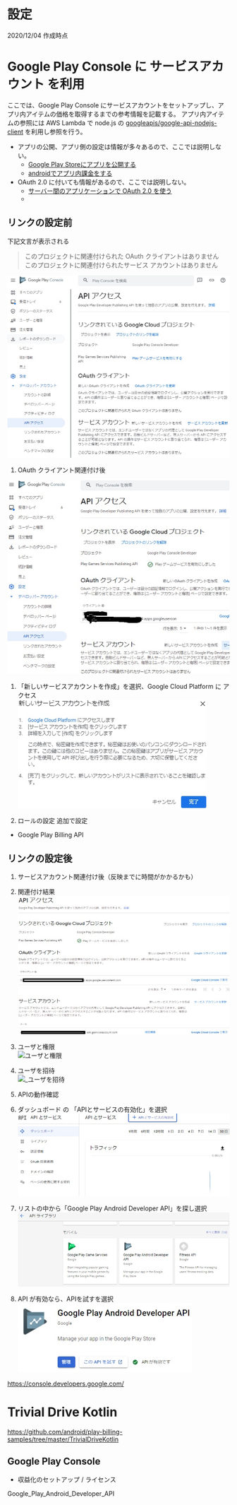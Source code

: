 
# 設定

2020/12/04 作成時点

# Google Play Console に サービスアカウント を利用
ここでは、Google Play Console にサービスアカウントをセットアップし、ア
プリ内アイテムの価格を取得するまでの参考情報を記載する。
アプリ内アイテムの参照には AWS Lambda で node.js の 
[googleapis/google-api-nodejs-client](https://github.com/googleapis/google-api-nodejs-client) 
を利用し参照を行う。

- アプリの公開、アプリ側の設定は情報が多々あるので、ここでは説明しない。  
  - [Google Play Storeにアプリを公開する](https://qiita.com/minuro/items/536ac3f7c27c1442a1cb)
  - [androidでアプリ内課金をする](http://tech-gym.com/2011/07/android/396.html)
- OAuth 2.0 に付いても情報があるので、ここでは説明しない。  
  - [サーバー間のアプリケーションで OAuth 2.0 を使う](https://prev.net-newbie.com/apps/OAuth2ServiceAccount.html)
  - 

## リンクの設定前

下記文言が表示される

> このプロジェクトに関連付けられた OAuth クライアントはありません  
> このプロジェクトに関連付けられたサービス アカウントはありません  

![APIアクセス前](https://github.com/kkurami-dev/master/blob/in-app-purchase/TrivialDriveKotlin/202012_purchases/API%20アクセス-リンク前.jpg "API アクセス-リンク前")

1. OAuth クライアント関連付け後

  ![OAuth クライアント関連付け後](https://github.com/kkurami-dev/master/blob/in-app-purchase/TrivialDriveKotlin/202012_purchases/API%20アクセス-リンク_OAuthクライアント関連付け後.jpg "OAuthクライアント関連付け後")

1. 「新しいサービスアカウントを作成」を選択、Google Cloud Platform に
   アクセス  
   ![新しいサービスアカウント作成](https://github.com/kkurami-dev/master/blob/in-app-purchase/TrivialDriveKotlin/202012_purchases/API%20アクセス-リンク_新しいサービスアカウント作成.jpg "新しいサービスアカウント作成")

1. ロールの設定
  追加で設定
  - Google Play Billing API
  
## リンクの設定後

1. サービスアカウント関連付け後（反映までに時間がかかるかも）
  1. 関連付け結果  
    ![関連付け後](https://github.com/kkurami-dev/master/blob/in-app-purchase/TrivialDriveKotlin/202012_purchases/API%20アクセス-リンク後.jpg "関連付け後")
  1. ユーザと権限  
    ![ユーザと権限](https://github.com/kkurami-dev/master/blob/in-app-purchase/TrivialDriveKotlin/202012_purchases/API%20アクセ-リンク_ユーザと権限.jpg "ユーザと権限")
  1. ユーザを招待  
    ![_ユーザを招待](https://github.com/kkurami-dev/master/blob/in-app-purchase/TrivialDriveKotlin/202012_purchases/API%20アクセ-リンク_ユーザを招待.jpg "_ユーザを招待")

1. APIの動作確認
  1. ダッシュボード の 「APIとサービスの有効化」を選択  
  ![APIとサービスの有効化](https://github.com/kkurami-dev/master/blob/in-app-purchase/TrivialDriveKotlin/202012_purchases/API%20アクセス-リンク_APIとサービスの有効化.jpg "API アクセス-リンク_APIとサービスの有効化")  
  1. リストの中から「Google Play Android Developer API」を探し選択  
  ![APIライブラリ](https://github.com/kkurami-dev/master/blob/in-app-purchase/TrivialDriveKotlin/202012_purchases/API%20アクセス-リンク_APIライブラリ.jpg "APIライブラリ")
  1. API が有効なら、APIを試すを選択  
  ![Google_Play_Android_Developer_API](https://github.com/kkurami-dev/master/blob/in-app-purchase/TrivialDriveKotlin/202012_purchases/API%20アクセス-リンク_Google_Play_Android_Developer_API.jpg "Google_Play_Android_Developer_API")

https://console.developers.google.com/

# Trivial Drive Kotlin
https://github.com/android/play-billing-samples/tree/master/TrivialDriveKotlin

## Google Play Console
- 収益化のセットアップ / ライセンス
  

Google_Play_Android_Developer_API
